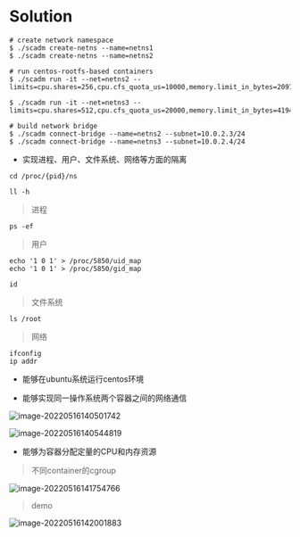 # Solution

```shell
# create network namespace
$ ./scadm create-netns --name=netns1
$ ./scadm create-netns --name=netns2

# run centos-rootfs-based containers
$ ./scadm run -it --net=netns2 --limits=cpu.shares=256,cpu.cfs_quota_us=10000,memory.limit_in_bytes=2097152 

$ ./scadm run -it --net=netns3 --limits=cpu.shares=512,cpu.cfs_quota_us=20000,memory.limit_in_bytes=4194304 

# build network bridge 
$ ./scadm connect-bridge --name=netns2 --subnet=10.0.2.3/24
$ ./scadm connect-bridge --name=netns3 --subnet=10.0.2.4/24
```

- 实现进程、用户、文件系统、网络等方面的隔离

```shell
cd /proc/{pid}/ns

ll -h
```

> 进程

```shell
ps -ef
```

> 用户

```shell
echo '1 0 1' > /proc/5850/uid_map
echo '1 0 1' > /proc/5850/gid_map

id
```

> 文件系统

```shell
ls /root
```

> 网络

```shell
ifconfig
ip addr
```

- 能够在ubuntu系统运行centos环境

- 能够实现同一操作系统两个容器之间的网络通信

![image-20220516140501742](https://tva1.sinaimg.cn/large/e6c9d24egy1h2a8h30gghj218b0u0jxe.jpg)

![image-20220516140544819](https://tva1.sinaimg.cn/large/e6c9d24egy1h2a8h5xrufj21iv0u0450.jpg)

- 能够为容器分配定量的CPU和内存资源

> 不同container的cgroup

![image-20220516141754766](https://tva1.sinaimg.cn/large/e6c9d24egy1h2a8hayjhbj21yg0dy78y.jpg)

> demo

![image-20220516142001883](https://tva1.sinaimg.cn/large/e6c9d24egy1h2a8hdu7kjj21tu0m8qa7.jpg)


